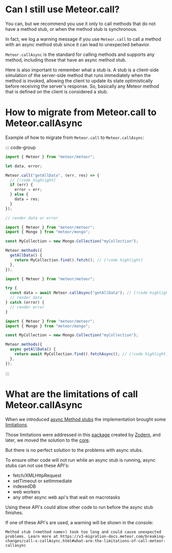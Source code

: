 # Can I still use Meteor.call?

You can, but we recommend you use it only to call methods that do not have a method stub, or when the method stub is synchronous.

In fact, we log a warning message if you use `Meteor.call` to call a method with an async method stub since it can lead to unexpected behavior.

`Meteor.callAsync` is the standard for calling methods and supports any method, including those that have an async method stub.

Here is also important to remember what a stub is. A stub is a client-side simulation of the server-side method that runs immediately when the method is invoked, allowing the client to update its state optimistically before receiving the server's response. So, basically any Meteor method that is defined on the client is considered a stub.

# How to migrate from Meteor.call to Meteor.callAsync

Example of how to migrate from `Meteor.call` to `Meteor.callAsync`:

::: code-group

```js [v2-client.jsx]
import { Meteor } from "meteor/meteor";

let data, error;

Meteor.call("getAllData", (err, res) => {
  // [!code highlight]
  if (err) {
    error = err;
  } else {
    data = res;
  }
});

// render data or error
```

```js [v2-server.js]
import { Meteor } from "meteor/meteor";
import { Mongo } from "meteor/mongo";

const MyCollection = new Mongo.Collection("myCollection");

Meteor.methods({
  getAllData() {
    return MyCollection.find().fetch(); // [!code highlight]
  },
});
```

```js [v3-client.jsx]
import { Meteor } from "meteor/meteor";

try {
  const data = await Meteor.callAsync("getAllData"); // [!code highlight]
  // render data
} catch (error) {
  // render error
}
```

```js [v3-server.js]
import { Meteor } from "meteor/meteor";
import { Mongo } from "meteor/mongo";

const MyCollection = new Mongo.Collection("myCollection");

Meteor.methods({
  async getAllData() {
    return await MyCollection.find().fetchAsync(); // [!code highlight]
  },
});
```

:::

# What are the limitations of call Meteor.callAsync

When we introduced [async Method stubs](https://guide.meteor.com/2.8-migration.html#callasync) the implementation brought some [limitations](https://github.com/zodern/fix-async-stubs#:~:text=Specifically%2C%20while%20an,used%20in%20stubs).

Those limitations were addressed in this [package](https://github.com/zodern/fix-async-stubs/) created by [Zodern](https://github.com/zodern), and later, we moved the solution to the [core](https://github.com/meteor/meteor/blob/ecdfd3c610fbe5334eee024702fe0c354944f58b/packages/ddp-client/client/queueStubsHelpers.js). 

But there is no perfect solution to the problems with async stubs.

To ensure other code will not run while an async stub is running, async stubs can not use these API's:

- fetch/XMLHttpRequest
- setTimeout or setImmediate
- indexedDB
- web workers
- any other async web api's that wait on macrotasks

Using these API's could allow other code to run before the async stub finishes.

If one of these API's are used, a warning will be shown in the console:

```
Method stub (<method name>) took too long and could cause unexpected problems. Learn more at https://v3-migration-docs.meteor.com/breaking-changes/call-x-callAsync.html#what-are-the-limitations-of-call-meteor-callasync
```
